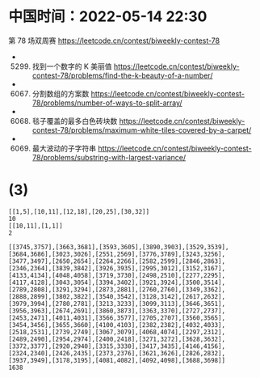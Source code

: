 
# 中国时间：2022-05-14 22:30

第 78 场双周赛 https://leetcode.cn/contest/biweekly-contest-78
- 5299. 找到一个数字的 K 美丽值 https://leetcode.cn/contest/biweekly-contest-78/problems/find-the-k-beauty-of-a-number/
- 6067. 分割数组的方案数 https://leetcode.cn/contest/biweekly-contest-78/problems/number-of-ways-to-split-array/
- 6068. 毯子覆盖的最多白色砖块数 https://leetcode.cn/contest/biweekly-contest-78/problems/maximum-white-tiles-covered-by-a-carpet/
- 6069. 最大波动的子字符串 https://leetcode.cn/contest/biweekly-contest-78/problems/substring-with-largest-variance/

# (3)

```
[[1,5],[10,11],[12,18],[20,25],[30,32]]
10
[[10,11],[1,1]]
2

[[3745,3757],[3663,3681],[3593,3605],[3890,3903],[3529,3539],[3684,3686],[3023,3026],[2551,2569],[3776,3789],[3243,3256],[3477,3497],[2650,2654],[2264,2266],[2582,2599],[2846,2863],[2346,2364],[3839,3842],[3926,3935],[2995,3012],[3152,3167],[4133,4134],[4048,4058],[3719,3730],[2498,2510],[2277,2295],[4117,4128],[3043,3054],[3394,3402],[3921,3924],[3500,3514],[2789,2808],[3291,3294],[2873,2881],[2760,2760],[3349,3362],[2888,2899],[3802,3822],[3540,3542],[3128,3142],[2617,2632],[3979,3994],[2780,2781],[3213,3233],[3099,3113],[3646,3651],[3956,3963],[2674,2691],[3860,3873],[3363,3370],[2727,2737],[2453,2471],[4011,4031],[3566,3577],[2705,2707],[3560,3565],[3454,3456],[3655,3660],[4100,4103],[2382,2382],[4032,4033],[2518,2531],[2739,2749],[3067,3079],[4068,4074],[2297,2312],[2489,2490],[2954,2974],[2400,2418],[3271,3272],[3628,3632],[3372,3377],[2920,2940],[3315,3330],[3417,3435],[4146,4156],[2324,2340],[2426,2435],[2373,2376],[3621,3626],[2826,2832],[3937,3949],[3178,3195],[4081,4082],[4092,4098],[3688,3698]]
1638
```
